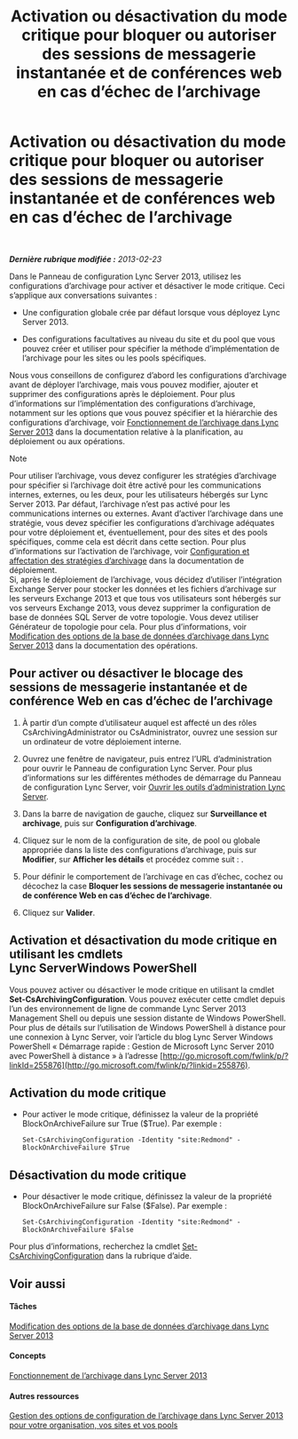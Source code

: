 ﻿---
title: Activation ou désactivation du mode critique pour bloquer ou autoriser des sessions de messagerie instantanée et de conférences web en cas d’échec de l’archivage
TOCTitle: Activation ou désactivation du mode critique pour bloquer ou autoriser des sessions de messagerie instantanée et de conférences web en cas d’échec de l’archivage
ms:assetid: fafdcd2e-b778-4ed5-a25f-09208aa3b699
ms:mtpsurl: https://technet.microsoft.com/fr-fr/library/Gg182609(v=OCS.15)
ms:contentKeyID: 49299417
ms.date: 05/20/2016
mtps_version: v=OCS.15
ms.translationtype: HT
---

# Activation ou désactivation du mode critique pour bloquer ou autoriser des sessions de messagerie instantanée et de conférences web en cas d’échec de l’archivage

 

_**Dernière rubrique modifiée :** 2013-02-23_

Dans le Panneau de configuration Lync Server 2013, utilisez les configurations d’archivage pour activer et désactiver le mode critique. Ceci s’applique aux conversations suivantes :

  - Une configuration globale crée par défaut lorsque vous déployez Lync Server 2013.

  - Des configurations facultatives au niveau du site et du pool que vous pouvez créer et utiliser pour spécifier la méthode d’implémentation de l’archivage pour les sites ou les pools spécifiques.

Nous vous conseillons de configurez d’abord les configurations d’archivage avant de déployer l’archivage, mais vous pouvez modifier, ajouter et supprimer des configurations après le déploiement. Pour plus d’informations sur l’implémentation des configurations d’archivage, notamment sur les options que vous pouvez spécifier et la hiérarchie des configurations d’archivage, voir [Fonctionnement de l’archivage dans Lync Server 2013](lync-server-2013-how-archiving-works.md) dans la documentation relative à la planification, au déploiement ou aux opérations.

> [!NOTE]  
> Pour utiliser l’archivage, vous devez configurer les stratégies d’archivage pour spécifier si l’archivage doit être activé pour les communications internes, externes, ou les deux, pour les utilisateurs hébergés sur Lync Server 2013. Par défaut, l’archivage n’est pas activé pour les communications internes ou externes. Avant d’activer l’archivage dans une stratégie, vous devez spécifier les configurations d’archivage adéquates pour votre déploiement et, éventuellement, pour des sites et des pools spécifiques, comme cela est décrit dans cette section. Pour plus d’informations sur l’activation de l’archivage, voir <a href="lync-server-2013-configuring-and-assigning-archiving-policies.md">Configuration et affectation des stratégies d’archivage</a> dans la documentation de déploiement.<br />
Si, après le déploiement de l’archivage, vous décidez d’utiliser l’intégration Exchange Server pour stocker les données et les fichiers d’archivage sur les serveurs Exchange 2013 et que tous vos utilisateurs sont hébergés sur vos serveurs Exchange 2013, vous devez supprimer la configuration de base de données SQL Server de votre topologie. Vous devez utiliser Générateur de topologie pour cela. Pour plus d’informations, voir <a href="lync-server-2013-changing-archiving-database-options.md">Modification des options de la base de données d’archivage dans Lync Server 2013</a> dans la documentation des opérations.

## Pour activer ou désactiver le blocage des sessions de messagerie instantanée et de conférence Web en cas d’échec de l’archivage

1.  À partir d’un compte d’utilisateur auquel est affecté un des rôles CsArchivingAdministrator ou CsAdministrator, ouvrez une session sur un ordinateur de votre déploiement interne.

2.  Ouvrez une fenêtre de navigateur, puis entrez l’URL d’administration pour ouvrir le Panneau de configuration Lync Server. Pour plus d’informations sur les différentes méthodes de démarrage du Panneau de configuration Lync Server, voir [Ouvrir les outils d’administration Lync Server](lync-server-2013-open-lync-server-administrative-tools.md).

3.  Dans la barre de navigation de gauche, cliquez sur **Surveillance et archivage**, puis sur **Configuration d’archivage**.

4.  Cliquez sur le nom de la configuration de site, de pool ou globale appropriée dans la liste des configurations d’archivage, puis sur **Modifier**, sur **Afficher les détails** et procédez comme suit : .

5.  Pour définir le comportement de l’archivage en cas d’échec, cochez ou décochez la case **Bloquer les sessions de messagerie instantanée ou de conférence Web en cas d’échec de l’archivage**.

6.  Cliquez sur **Valider**.

## Activation et désactivation du mode critique en utilisant les cmdlets Lync ServerWindows PowerShell

Vous pouvez activer ou désactiver le mode critique en utilisant la cmdlet **Set-CsArchivingConfiguration**. Vous pouvez exécuter cette cmdlet depuis l’un des environnement de ligne de commande Lync Server 2013 Management Shell ou depuis une session distante de Windows PowerShell. Pour plus de détails sur l’utilisation de Windows PowerShell à distance pour une connexion à Lync Server, voir l’article du blog Lync Server Windows PowerShell « Démarrage rapide : Gestion de Microsoft Lync Server 2010 avec PowerShell à distance » à l’adresse [http://go.microsoft.com/fwlink/p/?linkId=255876](http://go.microsoft.com/fwlink/p/?linkid=255876).

## Activation du mode critique

  - Pour activer le mode critique, définissez la valeur de la propriété BlockOnArchiveFailure sur True ($True). Par exemple :
    
        Set-CsArchivingConfiguration -Identity "site:Redmond" -BlockOnArchiveFailure $True

## Désactivation du mode critique

  - Pour désactiver le mode critique, définissez la valeur de la propriété BlockOnArchiveFailure sur False ($False). Par exemple :
    
        Set-CsArchivingConfiguration -Identity "site:Redmond" -BlockOnArchiveFailure $False

Pour plus d’informations, recherchez la cmdlet [Set-CsArchivingConfiguration](https://docs.microsoft.com/en-us/powershell/module/skype/Set-CsArchivingConfiguration) dans la rubrique d’aide.

## Voir aussi

#### Tâches

[Modification des options de la base de données d’archivage dans Lync Server 2013](lync-server-2013-changing-archiving-database-options.md)  

#### Concepts

[Fonctionnement de l’archivage dans Lync Server 2013](lync-server-2013-how-archiving-works.md)  

#### Autres ressources

[Gestion des options de configuration de l’archivage dans Lync Server 2013 pour votre organisation, vos sites et vos pools](lync-server-2013-managing-archiving-configuration-options-for-your-organization-sites-and-pools.md)

